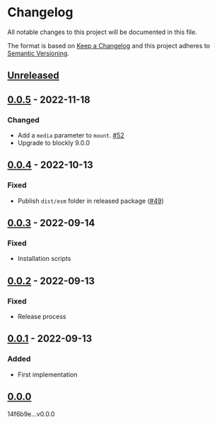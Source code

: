 # Changelog

All notable changes to this project will be documented in this file.

The format is based on [Keep a Changelog](https://keepachangelog.com/en/1.0.0/)
and this project adheres to [Semantic Versioning](https://semver.org/spec/v2.0.0.html).

## [Unreleased]

## [0.0.5] - 2022-11-18

### Changed

- Add a `media` parameter to `mount`. [#52](https://github.com/cucumber/blockly/pull/52)
- Upgrade to blockly 9.0.0

## [0.0.4] - 2022-10-13

### Fixed

- Publish `dist/esm` folder in released package ([#49](https://github.com/cucumber/blockly/pull/49))

## [0.0.3] - 2022-09-14

### Fixed

- Installation scripts

## [0.0.2] - 2022-09-13

### Fixed

- Release process

## [0.0.1] - 2022-09-13

### Added

- First implementation

## [0.0.0]

[unreleased]: https://github.com/cucumber/blockly/compare/v0.0.5...HEAD
[0.0.5]: https://github.com/cucumber/blockly/compare/v0.0.4...v0.0.5
[0.0.4]: https://github.com/cucumber/blockly/compare/v0.0.3...v0.0.4
[0.0.3]: https://github.com/cucumber/blockly/compare/v0.0.2...v0.0.3
[0.0.2]: https://github.com/cucumber/blockly/compare/v0.0.1...v0.0.2
[0.0.1]: https://github.com/cucumber/blockly/compare/v0.0.0...v0.0.1
[0.0.0]: https://github.com/cucumber/blockly/compare/818c1c282d9a685c8b9924f39a153a04b14f6b9e...v0.0.0

14f6b9e...v0.0.0
